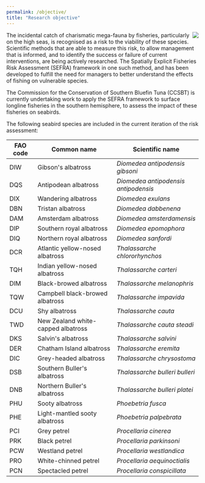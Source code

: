 ```yaml
---
permalink: /objective/
title: "Research objective"
---
```


<img src="{{site.url}}/assets/images/seabird.jpg" align="right" style="display: block; margin: auto;"/>

<style>body {text-align: justify}</style>

The incidental catch of charismatic mega-fauna by fisheries, particularly on the high seas, is recognised as a risk to the viability of these species. Scientific methods that are able to measure this risk, to allow management that is informed, and to identify the success or failure of current interventions, are being actively researched. The Spatially Explicit Fisheries Risk Assessment (SEFRA) framework in one such method, and has been developed to fulfill the need for managers to better understand the effects of fishing on vulnerable species.

The Commission for the Conservation of Southern Bluefin Tuna (CCSBT) is currently undertaking work to apply the SEFRA framework to surface longline fisheries in the southern hemisphere, to assess the impact of these fisheries on seabirds.     

<style>body {text-align: left}</style>

The following seabird species are included in the current iteration of the risk assessment:

| FAO code | Common name                        | Scientific name                       |
|----------|------------------------------------|---------------------------------------|
| DIW      | Gibson's albatross                 | *Diomedea antipodensis gibsoni*       |
| DQS      | Antipodean albatross               | *Diomedea antipodensis antipodensis*  |
| DIX      | Wandering albatross                | *Diomedea exulans*                    |
| DBN      | Tristan albatross                  | *Diomedea dabbenena*                  |
| DAM      | Amsterdam albatross                | *Diomedea amsterdamensis*             |
| DIP      | Southern royal albatross           | *Diomedea epomophora*                 |
| DIQ      | Northern royal albatross           | *Diomedea sanfordi*                   |
| DCR      | Atlantic yellow-nosed albatross    | *Thalassarche chlororhynchos*         |
| TQH      | Indian yellow-nosed albatross      | *Thalassarche carteri*                |
| DIM      | Black-browed albatross             | *Thalassarche melanophris*            |
| TQW      | Campbell black-browed albatross    | *Thalassarche impavida*               |
| DCU      | Shy albatross                      | *Thalassarche cauta*                  |
| TWD      | New Zealand white-capped albatross | *Thalassarche cauta steadi*           |
| DKS      | Salvin's albatross                 | *Thalassarche salvini*                |
| DER      | Chatham Island albatross           | *Thalassarche eremita*                |
| DIC      | Grey-headed albatross              | *Thalassarche chrysostoma*            |
| DSB      | Southern Buller's albatross        | *Thalassarche bulleri bulleri*        |
| DNB      | Northern Buller's albatross        | *Thalassarche bulleri platei*         |
| PHU      | Sooty albatross                    | *Phoebetria fusca*                    |
| PHE      | Light-mantled sooty albatross      | *Phoebetria palpebrata*               |
| PCI      | Grey petrel                        | *Procellaria cinerea*                 |
| PRK      | Black petrel                       | *Procellaria parkinsoni*              |
| PCW      | Westland petrel                    | *Procellaria westlandica*             |
| PRO      | White-chinned petrel               | *Procellaria aequinoctialis*          |
| PCN      | Spectacled petrel                  | *Procellaria conspicillata*           |


